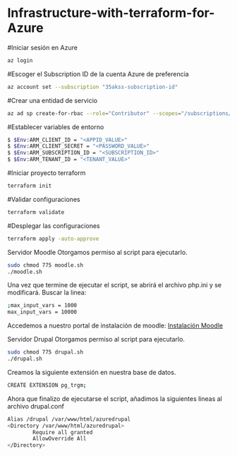 # Infrastructure-with-terraform-for-Azure
#Iniciar sesión en Azure
```bash
az login
```

#Escoger el Subscription ID de la cuenta Azure de preferencia
```bash
az account set --subscription "35akss-subscription-id"
```
#Crear una entidad de servicio
```bash
az ad sp create-for-rbac --role="Contributor" --scopes="/subscriptions/<SUBSCRIPTION_ID>"
```
#Establecer variables de entorno
```bash
$ $Env:ARM_CLIENT_ID = "<APPID_VALUE>"
$ $Env:ARM_CLIENT_SECRET = "<PASSWORD_VALUE>"
$ $Env:ARM_SUBSCRIPTION_ID = "<SUBSCRIPTION_ID>"
$ $Env:ARM_TENANT_ID = "<TENANT_VALUE>"
```


#Iniciar proyecto terraform
```bash
terraform init
```
#Validar configuraciones
```bash
terraform validate
```
#Desplegar las configuraciones
```bash
terraform apply -auto-approve
```

Servidor Moodle
Otorgamos permiso al script para ejecutarlo.
```bash
sudo chmod 775 moodle.sh
./moodle.sh
```
Una vez que termine de ejecutar el script, se abrirá el archivo php.ini y se modificará. Buscar la linea:
```bash
;max_input_vars = 1000
max_input_vars = 10000
```
Accedemos a nuestro portal de instalación de moodle: [Instalación Moodle](http://moodle-server.eastus.cloudapp.azure.com)

Servidor Drupal
Otorgamos permiso al script para ejecutarlo.
```bash
sudo chmod 775 drupal.sh
./drupal.sh
```
Creamos la siguiente extensión en nuestra base de datos.
```bash
CREATE EXTENSION pg_trgm;
```
Ahora que finalizo de ejecutarse el script, añadimos la siguientes lineas al archivo drupal.conf

```bash
Alias /drupal /var/www/html/azuredrupal
<Directory /var/www/html/azuredrupal>
        Require all granted
        AllowOverride All
</Directory>
```
